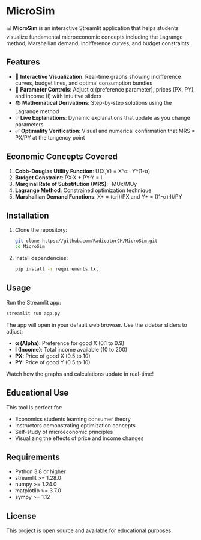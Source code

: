# MicroSim

📊 **MicroSim** is an interactive Streamlit application that helps students visualize fundamental microeconomic concepts including the Lagrange method, Marshallian demand, indifference curves, and budget constraints.

## Features

- 🎯 **Interactive Visualization**: Real-time graphs showing indifference curves, budget lines, and optimal consumption bundles
- 📐 **Parameter Controls**: Adjust α (preference parameter), prices (PX, PY), and income (I) with intuitive sliders
- 📚 **Mathematical Derivations**: Step-by-step solutions using the Lagrange method
- 💡 **Live Explanations**: Dynamic explanations that update as you change parameters
- ✅ **Optimality Verification**: Visual and numerical confirmation that MRS = PX/PY at the tangency point

## Economic Concepts Covered

1. **Cobb-Douglas Utility Function**: U(X,Y) = X^α · Y^(1-α)
2. **Budget Constraint**: PX·X + PY·Y = I
3. **Marginal Rate of Substitution (MRS)**: -MUx/MUy
4. **Lagrange Method**: Constrained optimization technique
5. **Marshallian Demand Functions**: X* = (α·I)/PX and Y* = ((1-α)·I)/PY

## Installation

1. Clone the repository:
   ```bash
   git clone https://github.com/RadicatorCH/MicroSim.git
   cd MicroSim
   ```

2. Install dependencies:
   ```bash
   pip install -r requirements.txt
   ```

## Usage

Run the Streamlit app:
```bash
streamlit run app.py
```

The app will open in your default web browser. Use the sidebar sliders to adjust:
- **α (Alpha)**: Preference for good X (0.1 to 0.9)
- **I (Income)**: Total income available (10 to 200)
- **PX**: Price of good X (0.5 to 10)
- **PY**: Price of good Y (0.5 to 10)

Watch how the graphs and calculations update in real-time!

## Educational Use

This tool is perfect for:
- Economics students learning consumer theory
- Instructors demonstrating optimization concepts
- Self-study of microeconomic principles
- Visualizing the effects of price and income changes

## Requirements

- Python 3.8 or higher
- streamlit >= 1.28.0
- numpy >= 1.24.0
- matplotlib >= 3.7.0
- sympy >= 1.12

## License

This project is open source and available for educational purposes.